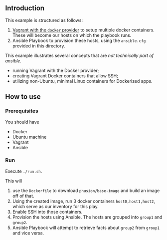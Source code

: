 ## Introduction

This example is structured as follows:

1. [Vagrant with the `docker` provider](https://www.vagrantup.com/docs/docker/basics.html)
to setup multiple docker containers. 
    These will become our hosts on which the playbook runs.
1. Ansible Playbook to provision these hosts, using the `ansible.cfg` provided
   in this directory.

This example illustrates several concepts that are *not technically part of ansible.*

* running Vagrant with the Docker provider;
* creating Vagrant Docker containers that allow SSH;
* utilizing non-Ubuntu, minimal Linux containers for Dockerized apps.

## How to use

### Prerequisites

You should have
* Docker
* Ubuntu machine
* Vagrant
* Ansible

### Run

Execute `./run.sh`.

This will

1. use the `Dockerfile` to download `phusion/base-image` and build an image
   off of that.
1. Using the created image, run 3 docker containers `host0,host1,host2`, which
   serve as our inventory for this play.
1. Enable SSH into those containers.
1. Provision the hosts using Ansible. The hosts are grouped into `group1` and `group2`.
1. Ansible Playbook will attempt to retrieve facts about `group2` from
   `group1` and vice versa.
